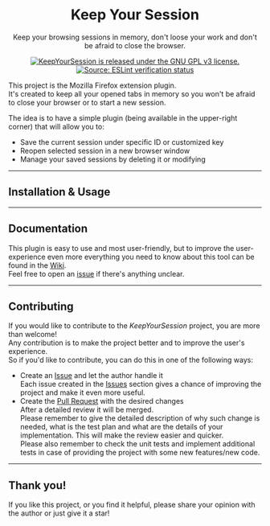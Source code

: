 <h1 align="center"> Keep Your Session </h1>
<p align="center">
    Keep your browsing sessions in memory, don't loose your work and don't be afraid to close the browser.
</p>
<p align="center">
    <a href="https://github.com/BartoszKlonowski/ExtendedVector/blob/main/LICENSE">
        <img src="https://img.shields.io/github/license/BartoszKlonowski/keep-your-session?style=plastic" alt="KeepYourSession is released under the GNU GPL v3 license." />
    </a>
    <a href="https://github.com/BartoszKlonowski/keep-your-session/actions/workflows/KeepYourSession-CI.yml">
        <img src="https://img.shields.io/github/workflow/status/BartoszKlonowski/keep-your-session/KeepYourSession-CI?label=Verify%3A%20ESLint&style=plastic" alt="Source: ESLint verification status" />
    </a>
</p>

This project is the Mozilla Firefox extension plugin.
<br/>It's created to keep all your opened tabs in memory so you won't be afraid to close your browser or to start a new session.

The idea is to have a simple plugin (being available in the upper-right corner) that will allow you to:
* Save the current session under specific ID or customized key
* Reopen selected session in a new browser window
* Manage your saved sessions by deleting it or modifying
  

---
  
## Installation & Usage ##


---


## Documentation ##

This plugin is easy to use and most user-friendly, but to improve the user-experience even more everything you need to know about this tool can be found in the [Wiki](https://github.com/BartoszKlonowski/keep-your-session/wiki).
<br/>Feel free to open an [issue](https://github.com/BartoszKlonowski/keep-your-session/issues) if there's anything unclear.

---

## Contributing ##

If you would like to contribute to the *KeepYourSession* project, you are more than welcome!
<br/>Any contribution is to make the project better and to improve the user's experience.
<br/>So if you'd like to contribute, you can do this in one of the following ways:

* Create an [Issue](https://github.com/BartoszKlonowski/keep-your-session/issues/new) and let the author handle it
<br/>Each issue created in the [Issues](https://github.com/BartoszKlonowski/keep-your-session/issues) section gives a chance of improving the project and make it even more useful.
* Create the [Pull Request](https://github.com/BartoszKlonowski/keep-your-session/compare) with the desired changes
<br/>After a detailed review it will be merged.
<br/>Please remember to give the detailed description of why such change is needed, what is the test plan and what are the details of your implementation. This will make the review easier and quicker.
<br/>Please also remember to check the unit tests and implement additional tests in case of providing the project with some new features/new code.

---

## Thank you! ##

If you like this project, or you find it helpful, please share your opinion with the author or just give it a star!
